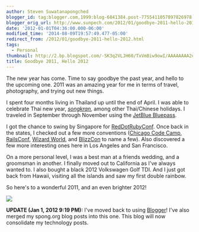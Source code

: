 ```yaml
---
author: Steven Suwatanapongched
blogger_id: tag:blogger.com,1999:blog-6841384.post-7755411057897826978
blogger_orig_url: http://www.sunpech.com/2012/01/goodbye-2011-hello-2012.html
date: '2012-01-01T04:36:00.000-06:00'
modified_time: '2014-08-09T19:57:49.477-05:00'
redirect_from: /2012/01/goodbye-2011-hello-2012.html
tags:
  - Personal
thumbnail: http://2.bp.blogspot.com/-SK3q2VLJH60/TxVmBiw9owI/AAAAAAAA2oQ/ptcmkf8q-xc/s600/goodbye-2011-hello-2012.jpeg
title: Goodbye 2011, Hello 2012
---
```



The new year has come. Time to say goodbye the past year, and hello to the upcoming one. 2011 was an amazing year for me in terms of travel, photography, and trying out new things.

I spent four months living in Thailand up until the end of April. I was able to celebrate Thai new year, <em><a href="http://en.wikipedia.org/wiki/Songkran">songkran</a>,</em> among other Thai/Chinese holidays. I traveled in September through November using the <a href="http://jetblue.com/bluepass/">JetBlue Bluepass</a>.

I got the chance to swing by Singapore for <a href="http://reddotrubyconf.com/">RedDotRubyConf</a>. Once back in the states, I checked out a few more conventions (<a href="http://chicagocodecamp.com/">Chicago Code Camp</a>, <a href="http://www.railsconf.com/">RailsConf</a>, <a href="http://www.wizardworld.com/">Wizard World</a>, and <a href="http://www.blizzcon.com/">BlizzCon</a> to name a few). Also discovered a few more interesting ones here in Los Angeles and San Francisco.

On a more personal level, I was a best man at a friends wedding, and a groomsman in another. I finally moved out to California as I've always wanted to. I also bought a black 2012 Volkswagen Golf TDI. And I just got back from Hawaii, visiting all the islands and saw my first double rainbow.

So here's to a wonderful 2011, and an even brighter 2012!

<img   border="0" src="http://2.bp.blogspot.com/-SK3q2VLJH60/TxVmBiw9owI/AAAAAAAA2oQ/ptcmkf8q-xc/s400/goodbye-2011-hello-2012.jpeg"   />

<b>UPDATE (Jan 1, 2012 9:19 PM):</b> I've moved back to using <a href="http://www.blogger.com/">Blogger</a>! I've also merged my spong.org blog posts into this one. This blog will now consolidate my technology posts.